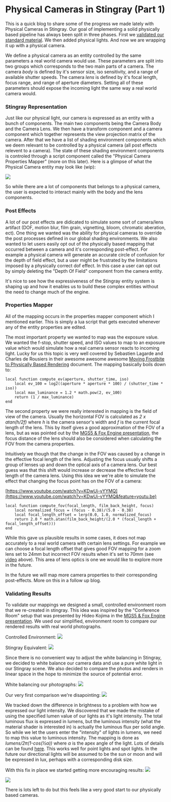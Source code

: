 # Physical Cameras in Stingray (Part 1) #
This is a quick blog to share some of the progress we made lately with Physical Cameras in Stingray. Our goal of implementing a solid physically based pipeline has always been split in three phases. First we [validated our standard material](http://bitsquid.blogspot.ca/2017/07/validating-materials-and-lights-in.html). We then added physical lights. And now we are wrapping it up with a physical camera.

We define a physical camera as an entity controlled by the same parameters a real world camera would use. These parameters are split into two groups which corresponds to the two main parts of a camera. The camera _body_ is defined by it's sensor size, iso sensitivity, and a range of available shutter speeds. The camera _lens_ is defined by it's focal length, focus range, and range of aperture diameters. Setting all of these parameters should expose the incoming light the same way a real world camera would.

### Stingray Representation ###
Just like our physical light, our camera is expressed as an entity with a bunch of components. The main two components being the Camera Body and the Camera Lens. We then have a transform component and a camera component which together represents the view projection matrix of the camera. After that we have a list of shading environment components which we deem relevant to be controlled by a physical camera (all post effects relevent to a camera). The state of these shading environment components is controled through a script component called the "Physical Camera Properties Mapper" (more on this later). Here is a glimpse of what the Physical Camera entity may look like (wip):

![](images/cameras/res6.jpg)

So while there are a lot of components that belongs to a physical camera, the user is expected to interact mainly with the body and the lens components.

### Post Effects ###
A lot of our post effects are didicated to simulate some sort of camera/lens artifact (DOF, motion blur, film grain, vignetting, bloom, chromatic aberation, ect). One thing we wanted was the ability for physical cameras to override the post processes defined in our global shading environments. We also wanted to let users easily opt out of the physically based mapping that occurred between a camera and it's corresponding post-effect. For example a physical camera will generate an accurate circle of confusion for the depth of field effect, but a user might be frustrated by the limitations imposed by a physically correct dof effect. In this case a user can opt out by simply deleting the "Depth Of Field" component from the camera entity.

It's nice to see how the expressiveness of the Stingray entity system is shaping up and how it enables us to build these complex entities without the need to change much of the engine.

### Properties Mapper ###
All of the mapping occurs in the properties mapper component which I mentioned earlier. This is simply a lua script that gets executed whenever any of the entity properties are edited.

The most important property we wanted to map was the exposure value. We wanted the f-stop, shutter speed, and ISO values to map to an exposure value which would simulate how a real camera sensor reacts to incoming light. Lucky for us this topic is very well covered by Sebastien Lagarde and Charles de Rousiers in their awesome awesome awesome [Moving Frostbite to Physically Based Rendering](https://seblagarde.files.wordpress.com/2015/07/course_notes_moving_frostbite_to_pbr_v32.pdf) document. The mapping basically boils down to:

~~~
local function compute_ev(aperture, shutter_time, iso)
	local ev_100 = log2((aperture * aperture * 100) / (shutter_time * iso))
	local max_luminance = 1.2 * math.pow(2, ev_100)
	return (1 / max_luminance)
end
~~~

The second property we were really interested in mapping is the field of view of the camera. Usually the horizontal FOV is calculated as _2 x atan(h/2f)_ where _h_ is the camera sensor's width and _f_ is the current focal length of the lens. This by itself gives a good approximation of the FOV of a lens, but as was pointed out by the [MGS5 & Fox Engine presentation](https://youtu.be/FQMbxzTUuSg?t=50m12s), the focus distance of the lens should also be considered when calculating the FOV from the camera properties.

Intuitively we though that the change in the FOV was caused by a change in the effective focal length of the lens. Adjusting the focus usually shifts a group of lenses up and down the optical axis of a camera lens. Our best guess was that this shift would increase or decrease the effective focal length of the camera lens. Using this idea we we're able to simulate the effect that changing the focus point has on the FOV of a camera:

[https://www.youtube.com/watch?v=KDwUi-vYYMQ](https://www.youtube.com/watch?v=KDwUi-vYYMQ&feature=youtu.be)

~~~
local function compute_fov(focal_length, film_back_height, focus)
	local normalized_focus = (focus - 0.38)/(5.0 - 0.38)
	local focal_length_offset = lerp(0.0, 1.0, normalized_focus)
	return 2.0 * math.atan(film_back_height/(2.0 * (focal_length + focal_length_offset)))
end
~~~


While this gave us plausible results in some cases, it does not map accurately to a real world camera with certain lens settings. For example we can choose a focal length offset that gives good FOV mapping for a zoom lens set to 24mm but incorrect FOV results when it's set to 70mm (see [video](https://www.youtube.com/watch?v=KDwUi-vYYMQ&feature=youtu.be) above). This area of lens optics is one we would like to explore more in the future. 

In the future we will map more camera properties to their corresponding post-effects. More on this in a follow up blog.

### Validating Results ###
To validate our mappings we designed a small, controlled environment room that we re-created in stingray. This idea was inspired by the "Conference Room" setup that was presented by Hideo Kojima in the [MGS5 & Fox Engine presentation](https://youtu.be/FQMbxzTUuSg?t=20m22s). We used our simplified, environment room to compare our rendered results with real world photographs.

Controlled Environment:
![](images/cameras/res4.jpg)

Stingray Equivalent:
![](images/cameras/res3.jpg)

Since there is no convenient way to adjust the white balancing in Stingray, we decided to white balance our camera data and use a pure white light in our Stingray scene. We also decided to compare the photos and renders in linear space in the hope to minimize the source of potential error.

White balancing our photographs:
![](images/cameras/res6.gif)

Our very first comparison we're disapointing:
![](images/cameras/res10.jpg)

We tracked down the difference in brightness to a problem with how we expressed our light intensity. We discovered that we made the mistake of using the specified lumen value of our lights as it's light intensity. The total luminous flux is expressed in lumens, but the luminous intensity (what the material shader is interested in) is actually the luminous flux per solid angle. So while we let the users enter the "intensity" of lights in lumens, we need to map this value to luminous intensity. The mapping is done as _lumens/2π(1-cos(½α))_ where  _α_ is the apex angle of the light. Lots of details can be found [here](https://www.compuphase.com/electronics/candela_lumen.htm). This works well for point lights and spot lights. In the future our directional lights will be assumed to be the sun or moon and will be expressed in lux, perhaps with a corresponding disk size.

With this fix in place we started getting more encouraging results:
![](images/cameras/res1.jpg)

![](images/cameras/res2.jpg)

There is lots left to do but this feels like a very good start to our physically based cameras. 